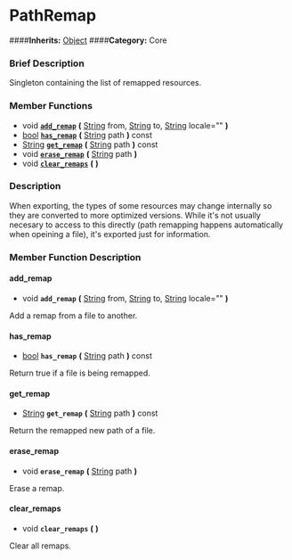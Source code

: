 #  PathRemap  
####**Inherits:** [Object](class_object)
####**Category:** Core

###  Brief Description  
Singleton containing the list of remapped resources.

###  Member Functions 
  * void  **[`add_remap`](#add_remap)**  **(** [String](class_string) from, [String](class_string) to, [String](class_string) locale=""  **)**
  * [bool](class_bool)  **[`has_remap`](#has_remap)**  **(** [String](class_string) path  **)** const
  * [String](class_string)  **[`get_remap`](#get_remap)**  **(** [String](class_string) path  **)** const
  * void  **[`erase_remap`](#erase_remap)**  **(** [String](class_string) path  **)**
  * void  **[`clear_remaps`](#clear_remaps)**  **(** **)**

###  Description  
When exporting, the types of some resources may change internally so they are converted to more optimized versions. While it's not usually necesary to access to this directly (path remapping happens automatically when opeining a file), it's exported just for information.

###  Member Function Description  

#### <a name="add_remap">add_remap</a>
  * void  **`add_remap`**  **(** [String](class_string) from, [String](class_string) to, [String](class_string) locale=""  **)**

Add a remap from a file to another.

#### <a name="has_remap">has_remap</a>
  * [bool](class_bool)  **`has_remap`**  **(** [String](class_string) path  **)** const

Return true if a file is being remapped.

#### <a name="get_remap">get_remap</a>
  * [String](class_string)  **`get_remap`**  **(** [String](class_string) path  **)** const

Return the remapped new path of a file.

#### <a name="erase_remap">erase_remap</a>
  * void  **`erase_remap`**  **(** [String](class_string) path  **)**

Erase a remap.

#### <a name="clear_remaps">clear_remaps</a>
  * void  **`clear_remaps`**  **(** **)**

Clear all remaps.
